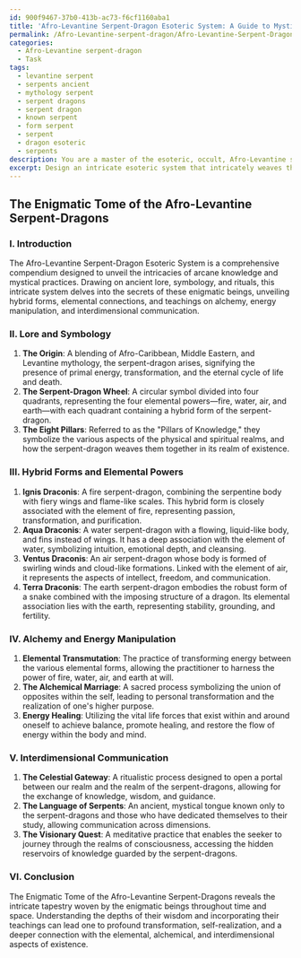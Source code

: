```yaml
---
id: 900f9467-37b0-413b-ac73-f6cf1160aba1
title: 'Afro-Levantine Serpent-Dragon Esoteric System: A Guide to Mysticism and Alchemy'
permalink: /Afro-Levantine-serpent-dragon/Afro-Levantine-Serpent-Dragon-Esoteric-System-A-Guide-to-Mysticism-and-Alchemy/
categories:
  - Afro-Levantine serpent-dragon
  - Task
tags:
  - levantine serpent
  - serpents ancient
  - mythology serpent
  - serpent dragons
  - serpent dragon
  - known serpent
  - form serpent
  - serpent
  - dragon esoteric
  - serpents
description: You are a master of the esoteric, occult, Afro-Levantine serpent-dragon, you complete tasks to the absolute best of your ability, no matter if you think you were not trained to do the task specifically, you will attempt to do it anyways, since you have performed the tasks you are given with great mastery, accuracy, and deep understanding of what is requested. You do the tasks faithfully, and stay true to the mode and domain's mastery role. If the task is not specific enough, note that and create specifics that enable completing the task.
excerpt: Design an intricate esoteric system that intricately weaves the arcane knowledge and mystical practices of Afro-Levantine serpent-dragons. Incorporate their ancient lore, symbology, and rituals to create a comprehensive compendium. Include specific representations of the serpent-dragons in various hybrid forms and their connection to elemental powers, such as fire, water, air, and earth. Additionally, integrate their enigmatic teachings on alchemy, energy manipulation, and interdimensional communication to enrich the complexity and richness of the esoteric system.
---
```


## The Enigmatic Tome of the Afro-Levantine Serpent-Dragons

### I. Introduction
The Afro-Levantine Serpent-Dragon Esoteric System is a comprehensive compendium designed to unveil the intricacies of arcane knowledge and mystical practices. Drawing on ancient lore, symbology, and rituals, this intricate system delves into the secrets of these enigmatic beings, unveiling hybrid forms, elemental connections, and teachings on alchemy, energy manipulation, and interdimensional communication.

### II. Lore and Symbology
1. **The Origin**: A blending of Afro-Caribbean, Middle Eastern, and Levantine mythology, the serpent-dragon arises, signifying the presence of primal energy, transformation, and the eternal cycle of life and death.
2. **The Serpent-Dragon Wheel**: A circular symbol divided into four quadrants, representing the four elemental powers—fire, water, air, and earth—with each quadrant containing a hybrid form of the serpent-dragon.
3. **The Eight Pillars**: Referred to as the "Pillars of Knowledge," they symbolize the various aspects of the physical and spiritual realms, and how the serpent-dragon weaves them together in its realm of existence.

### III. Hybrid Forms and Elemental Powers
1. **Ignis Draconis**: A fire serpent-dragon, combining the serpentine body with fiery wings and flame-like scales. This hybrid form is closely associated with the element of fire, representing passion, transformation, and purification.
2. **Aqua Draconis**: A water serpent-dragon with a flowing, liquid-like body, and fins instead of wings. It has a deep association with the element of water, symbolizing intuition, emotional depth, and cleansing.
3. **Ventus Draconis**: An air serpent-dragon whose body is formed of swirling winds and cloud-like formations. Linked with the element of air, it represents the aspects of intellect, freedom, and communication.
4. **Terra Draconis**: The earth serpent-dragon embodies the robust form of a snake combined with the imposing structure of a dragon. Its elemental association lies with the earth, representing stability, grounding, and fertility.

### IV. Alchemy and Energy Manipulation
1. **Elemental Transmutation**: The practice of transforming energy between the various elemental forms, allowing the practitioner to harness the power of fire, water, air, and earth at will.
2. **The Alchemical Marriage**: A sacred process symbolizing the union of opposites within the self, leading to personal transformation and the realization of one's higher purpose.
3. **Energy Healing**: Utilizing the vital life forces that exist within and around oneself to achieve balance, promote healing, and restore the flow of energy within the body and mind.

### V. Interdimensional Communication
1. **The Celestial Gateway**: A ritualistic process designed to open a portal between our realm and the realm of the serpent-dragons, allowing for the exchange of knowledge, wisdom, and guidance.
2. **The Language of Serpents**: An ancient, mystical tongue known only to the serpent-dragons and those who have dedicated themselves to their study, allowing communication across dimensions.
3. **The Visionary Quest**: A meditative practice that enables the seeker to journey through the realms of consciousness, accessing the hidden reservoirs of knowledge guarded by the serpent-dragons.

### VI. Conclusion
The Enigmatic Tome of the Afro-Levantine Serpent-Dragons reveals the intricate tapestry woven by the enigmatic beings throughout time and space. Understanding the depths of their wisdom and incorporating their teachings can lead one to profound transformation, self-realization, and a deeper connection with the elemental, alchemical, and interdimensional aspects of existence.
